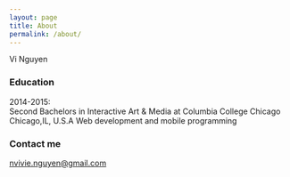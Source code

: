```yaml
---
layout: page
title: About
permalink: /about/
---
```


Vi Nguyen

### Education
2014-2015:
<br>
Second Bachelors in Interactive Art & Media at Columbia College Chicago
Chicago,IL, U.S.A
Web development and mobile programming


### Contact me

[nvivie.nguyen@gmail.com](mailto:email@domain.com)
